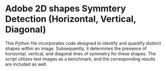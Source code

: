 # Adobe 2D shapes Symmtery Detection (Horizontal, Vertical, Diagonal)

This Python file incorporates code designed to identify and quantify distinct shapes within an image. Subsequently, it determines the presence of horizontal, vertical, and diagonal lines of symmetry for these shapes. The script utilizes test images as a benchmark, and the corresponding results are included as well.
